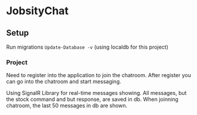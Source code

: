 # JobsityChat

## Setup

Run migrations `Update-Database -v`   (using localdb for this project)

### Project 

Need to register into the application to join the chatroom.
After register you can go into the chatroom and start messaging.

Using SignalR Library for real-time messages showing.  All messages, but the stock command and but response, are saved in db.
When joinning chatroom, the last 50 messages in db are shown.
